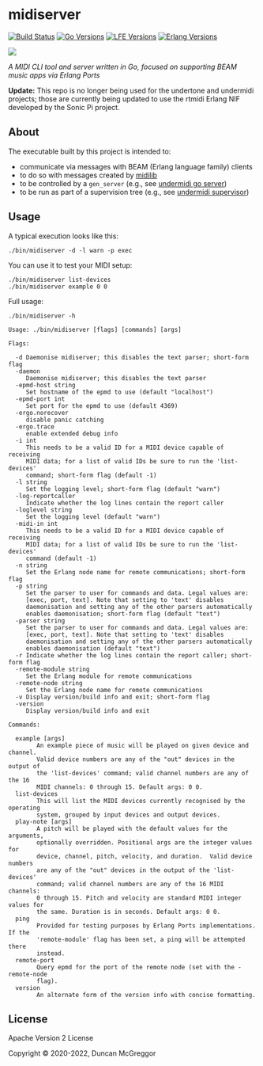 # midiserver

[![Build Status][gh-actions-badge]][gh-actions]
[![Go Versions][go badge]][go]
[![LFE Versions][lfe badge]][lfe]
[![Erlang Versions][erlang badge]][erlang]

[![][logo]][logo-large]

*A MIDI CLI tool and server written in Go, focused on supporting BEAM music apps via Erlang Ports*

**Update:** This repo is no longer being used for the undertone and undermidi projects; those are currently being updated to use the rtmidi Erlang NIF developed by the Sonic Pi project.

## About

The executable built by this project is intended to:

* communicate via messages with BEAM (Erlang language family) clients
* to do so with messages created by [midilib](https://github.com/erlsci/midilib)
* to be controlled by a `gen_server` (e.g., see [undermidi go server](https://github.com/ut-proj/undermidi/blob/release/0.2.x/src/undermidi/supervisor.lfe))
* to be run as part of a supervision tree (e.g., see [undermidi supervisor](https://github.com/ut-proj/undermidi))

## Usage

A typical execution looks like this:

```shell
./bin/midiserver -d -l warn -p exec
```

You can use it to test your MIDI setup:

```shell
./bin/midiserver list-devices
./bin/midiserver example 0 0
```

Full usage:

```shell
./bin/midiserver -h
```

```text
Usage: ./bin/midiserver [flags] [commands] [args]

Flags:

  -d Daemonise midiserver; this disables the text parser; short-form flag
  -daemon
     Daemonise midiserver; this disables the text parser
  -epmd-host string
     Set hostname of the epmd to use (default "localhost")
  -epmd-port int
     Set port for the epmd to use (default 4369)
  -ergo.norecover
     disable panic catching
  -ergo.trace
     enable extended debug info
  -i int
     This needs to be a valid ID for a MIDI device capable of receiving
     MIDI data; for a list of valid IDs be sure to run the 'list-devices'
     command; short-form flag (default -1)
  -l string
     Set the logging level; short-form flag (default "warn")
  -log-reportcaller
     Indicate whether the log lines contain the report caller
  -loglevel string
     Set the logging level (default "warn")
  -midi-in int
     This needs to be a valid ID for a MIDI device capable of receiving
     MIDI data; for a list of valid IDs be sure to run the 'list-devices'
     command (default -1)
  -n string
     Set the Erlang node name for remote communications; short-form flag
  -p string
     Set the parser to user for commands and data. Legal values are:
     [exec, port, text]. Note that setting to 'text' disables
     daemonisation and setting any of the other parsers automatically
     enables daemonisation; short-form flag (default "text")
  -parser string
     Set the parser to user for commands and data. Legal values are:
     [exec, port, text]. Note that setting to 'text' disables
     daemonisation and setting any of the other parsers automatically
     enables daemonisation (default "text")
  -r Indicate whether the log lines contain the report caller; short-form flag
  -remote-module string
     Set the Erlang module for remote communications
  -remote-node string
     Set the Erlang node name for remote communications
  -v Display version/build info and exit; short-form flag
  -version
     Display version/build info and exit

Commands:

  example [args]
        An example piece of music will be played on given device and channel.
        Valid device numbers are any of the "out" devices in the output of
        the 'list-devices' command; valid channel numbers are any of the 16
        MIDI channels: 0 through 15. Default args: 0 0.
  list-devices
        This will list the MIDI devices currently recognised by the operating
        system, grouped by input devices and output devices.
  play-note [args]
        A pitch will be played with the default values for the arguments,
        optionally overridden. Positional args are the integer values for
        device, channel, pitch, velocity, and duration.  Valid device numbers
        are any of the "out" devices in the output of the 'list-devices'
        command; valid channel numbers are any of the 16 MIDI channels:
        0 through 15. Pitch and velocity are standard MIDI integer values for
        the same. Duration is in seconds. Default args: 0 0.
  ping
        Provided for testing purposes by Erlang Ports implementations. If the
        'remote-module' flag has been set, a ping will be attempted there
        instead.
  remote-port
        Query epmd for the port of the remote node (set with the -remote-node
        flag).
  version
        An alternate form of the version info with concise formatting.
```

## License

Apache Version 2 License

Copyright © 2020-2022, Duncan McGreggor

[//]: ---Named-Links---

[logo]: assets/images/logo-v1-x250.png
[logo-large]: assets/images/logo-v1-x1000.png
[gh-actions-badge]: https://github.com/ut-proj/midiserver/workflows/ci%2Fcd/badge.svg
[gh-actions]: https://github.com/ut-proj/midiserver/actions
[go]: https://golang.org/
[go badge]: https://img.shields.io/badge/go-1.16-blue.svg
[lfe]: https://github.com/lfe/lfe
[lfe badge]: https://img.shields.io/badge/lfe-2.0-blue.svg
[erlang badge]: https://img.shields.io/badge/erlang-21%20to%2024-blue.svg
[erlang]: https://github.com/ut-proj/midiserver/blob/master/.github/workflows/cicd.yml
